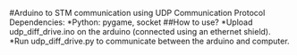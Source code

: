 #Arduino to STM communication using UDP Communication Protocol
Dependencies:
*Python: pygame, socket
##How to use?
*Upload udp_diff_drive.ino on the arduino (connected using an ethernet shield).
*Run udp_diff_drive.py to communicate between the arduino and computer.
